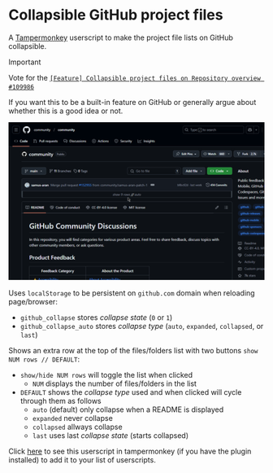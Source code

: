 # Collapsible GitHub project files

A [Tampermonkey](https://www.tampermonkey.net/ "official tampermonkey website") userscript to make the project file lists on GitHub collapsible.

> [!IMPORTANT]
>
> Vote for the [`[Feature] Collapsible project files on Repository overview #109986`](https://github.com/orgs/community/discussions/109986 "open GitHub/community discussion 109986")
>
> If you want this to be a built-in feature on GitHub or generally argue about whether this is a good idea or not.

<img src="./preview.gif" width="600" alt="preview GIF" title="click to view full size">

Uses `localStorage` to be persistent on `github.com` domain when reloading page/browser:

- `github_collapse` stores _collapse state_ (`0` or `1`)
- `github_collapse_auto` stores _collapse type_ (`auto`, `expanded`, `collapsed`, or `last`)

Shows an extra row at the top of the files/folders list with two buttons `show NUM rows // DEFAULT`:

- `show/hide NUM rows` will toggle the list when clicked
  - `NUM` displays the number of files/folders in the list
- `DEFAULT` shows the _collapse type_ used and when clicked will cycle through them as follows
  - `auto` (default) only collapse when a README is displayed
  - `expanded` never collapse
  - `collapsed` allways collapse
  - `last` uses last _collapse state_ (starts collapsed)

Click [here](https://github.com/MAZ01001/CollapsibleGitHubProjectFiles/raw/main/github_collapse.user.js "GitHub raw URL to github_collapse.user.js file") to see this userscript in tampermonkey (if you have the plugin installed) to add it to your list of userscripts.
